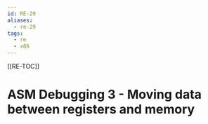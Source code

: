 ```yaml
---
id: RE-29
aliases:
  - re-29
tags:
  - re
  - x86
---
```


[[RE-TOC]]

# ASM Debugging 3 - Moving data between registers and memory
